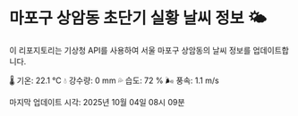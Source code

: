 
# 마포구 상암동 초단기 실황 날씨 정보 🌤️

이 리포지토리는 기상청 API를 사용하여 서울 마포구 상암동의 날씨 정보를 업데이트합니다. 

🌡️ 기온: 22.1 ℃
💧 강수량: 0 mm
💦 습도: 72 %
🌬️ 풍속: 1.1 m/s

마지막 업데이트 시각: 2025년 10월 04일 08시 09분    
